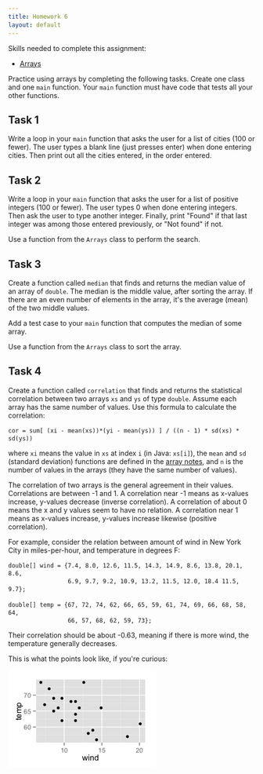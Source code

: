 ```yaml
---
title: Homework 6
layout: default
---
```


Skills needed to complete this assignment:

- [Arrays](/lecture/arrays.html)

Practice using arrays by completing the following tasks. Create one class and one `main` function. Your `main` function must have code that tests all your other functions.

## Task 1

Write a loop in your `main` function that asks the user for a list of cities (100 or fewer). The user types a blank line (just presses enter) when done entering cities. Then print out all the cities entered, in the order entered.

## Task 2

Write a loop in your `main` function that asks the user for a list of positive integers (100 or fewer). The user types 0 when done entering integers. Then ask the user to type another integer. Finally, print "Found" if that last integer was among those entered previously, or "Not found" if not.

Use a function from the `Arrays` class to perform the search.

## Task 3

Create a function called `median` that finds and returns the median value of an array of `double`. The median is the middle value, after sorting the array. If there are an even number of elements in the array, it's the average (mean) of the two middle values.

Add a test case to your `main` function that computes the median of some array.

Use a function from the `Arrays` class to sort the array.

## Task 4

Create a function called `correlation` that finds and returns the statistical correlation between two arrays `xs` and `ys` of type `double`. Assume each array has the same number of values. Use this formula to calculate the correlation:

```
cor = sum[ (xi - mean(xs))*(yi - mean(ys)) ] / ((n - 1) * sd(xs) * sd(ys))
```

where `xi` means the value in `xs` at index `i` (in Java: `xs[i]`), the `mean` and `sd` (standard deviation) functions are defined in the [array notes](/lecture/arrays.html), and `n` is the number of values in the arrays (they have the same number of values).

The correlation of two arrays is the general agreement in their values. Correlations are between -1 and 1. A correlation near -1 means as x-values increase, y-values decrease (inverse correlation). A correlation of about 0 means the x and y values seem to have no relation. A correlation near 1 means as x-values increase, y-values increase likewise (positive correlation).

For example, consider the relation between amount of wind in New York City in miles-per-hour, and temperature in degrees F:

```
double[] wind = {7.4, 8.0, 12.6, 11.5, 14.3, 14.9, 8.6, 13.8, 20.1, 8.6,
                 6.9, 9.7, 9.2, 10.9, 13.2, 11.5, 12.0, 18.4 11.5, 9.7};

double[] temp = {67, 72, 74, 62, 66, 65, 59, 61, 74, 69, 66, 68, 58, 64,
                 66, 57, 68, 62, 59, 73};
```

Their correlation should be about -0.63, meaning if there is more wind, the temperature generally decreases.

This is what the points look like, if you're curious:

![Plot of airquality](/images/plot-airquality.png)

